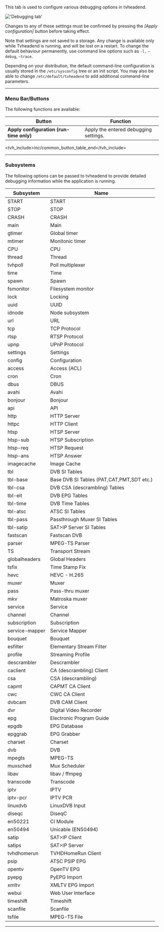 This tab is used to configure various debugging options in tvheadend.

!['Debugging tab'](static/img/doc/debugging/tab.png)

Changes to any of these settings must be confirmed by pressing the 
*[Apply configuration]* button before taking effect.

Note that settings are not saved to a storage. Any change is available 
only while Tvheadend is running, and will be lost on a restart. 
To change the default behaviour permanently, use command line options 
such as `-l,` `–debug`, `–trace`.

Depending on your distribution, the default command-line configuration 
is usually stored in the `/etc/sysconfig` tree or an init script. 
You may also be able to change `/etc/default/tvheadend` to add additional 
command-line parameters.

---

### Menu Bar/Buttons

The following functions are available:

Button     | Function
-----------|---------
**Apply configuration (run-time only)**   | Apply the entered debugging settings.
<tvh_include>inc/common_button_table_end</tvh_include>

---

### Subsystems

The following options can be passed to tvheadend to provide detailed debugging 
information while the application is running.



Subsystem       | Name
----------------|------------------------
  START |      START
  STOP |      STOP
  CRASH |      CRASH
  main |      Main
  gtimer |      Global timer
  mtimer |      Monitonic timer
  CPU |      CPU
  thread |      Thread
  tvhpoll |      Poll multiplexer
  time |      Time
  spawn |      Spawn
  fsmonitor |      Filesystem monitor
  lock |      Locking
  uuid |      UUID
  idnode |      Node subsystem
  url |      URL
  tcp |      TCP Protocol
  rtsp |      RTSP Protocol
  upnp |      UPnP Protocol
  settings |      Settings
  config |      Configuration
  access |      Access (ACL)
  cron |      Cron
  dbus |      DBUS
  avahi |      Avahi
  bonjour |      Bonjour
  api |      API
  http |      HTTP Server
  httpc |      HTTP Client
  htsp |      HTSP Server
  htsp-sub |      HTSP Subscription
  htsp-req |      HTSP Request
  htsp-ans |      HTSP Answer
  imagecache |      Image Cache
  tbl |      DVB SI Tables
  tbl-base |      Base DVB SI Tables (PAT,CAT,PMT,SDT etc.)
  tbl-csa |      DVB CSA (descrambling) Tables
  tbl-eit |      DVB EPG Tables
  tbl-time |      DVB Time Tables
  tbl-atsc |      ATSC SI Tables
  tbl-pass |      Passthrough Muxer SI Tables
  tbl-satip |      SAT>IP Server SI Tables
  fastscan |      Fastscan DVB
  parser |      MPEG-TS Parser
  TS |      Transport Stream
  globalheaders |      Global Headers
  tsfix |      Time Stamp Fix
  hevc |      HEVC - H.265
  muxer |      Muxer
  pass |      Pass-thru muxer
  mkv |      Matroska muxer
  service |      Service
  channel |      Channel
  subscription |      Subscription
  service-mapper |      Service Mapper
  bouquet |      Bouquet
  esfilter |      Elementary Stream Filter
  profile |      Streaming Profile
  descrambler |      Descrambler
  caclient |      CA (descrambling) Client
  csa |      CSA (descrambling)
  capmt |      CAPMT CA Client
  cwc |      CWC CA Client
  dvbcam |      DVB CAM Client
  dvr |      Digital Video Recorder
  epg |      Electronic Program Guide
  epgdb |      EPG Database
  epggrab |      EPG Grabber
  charset |      Charset
  dvb |      DVB
  mpegts |      MPEG-TS
  muxsched |      Mux Scheduler
  libav |      libav / ffmpeg
  transcode |      Transcode
  iptv |      IPTV
  iptv-pcr |      IPTV PCR
  linuxdvb |      LinuxDVB Input
  diseqc |      DiseqC
  en50221 |      CI Module
  en50494 |      Unicable (EN50494)
  satip |      SAT>IP Client
  satips |      SAT>IP Server
  tvhdhomerun |      TVHDHomeRun Client
  psip |      ATSC PSIP EPG
  opentv |      OpenTV EPG
  pyepg |      PyEPG Import
  xmltv |      XMLTV EPG Import
  webui |      Web User Interface
  timeshift |      Timeshift
  scanfile |      Scanfile
  tsfile |      MPEG-TS File

---

